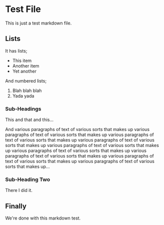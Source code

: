 # Test File

This is just a test markdown file.

## Lists

It has lists;

* This item
* Another item
* Yet another

And numbered lists;

1. Blah blah blah
1. Yada yada

### Sub-Headings

This and that and this...

And various paragraphs of text of various sorts that makes up various paragraphs of text of various sorts that makes up various paragraphs of text of various sorts that makes up various paragraphs of text of various sorts that makes up various paragraphs of text of various sorts that makes up various paragraphs of text of various sorts that makes up various paragraphs of text of various sorts that makes up various paragraphs of text of various sorts that makes up various paragraphs of text of various sorts that makes up...

### Sub-Heading Two

There I did it.

## Finally

We're done with this markdown test. 
